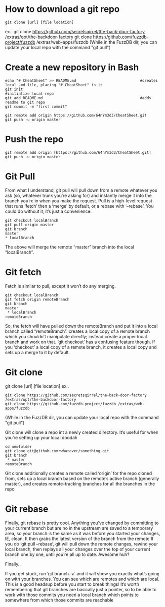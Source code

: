  # How to download a git repo

~~~~~~~~~~~~~~~~~~~~~~~~~~~~~~~~~
git clone [url] [file location]
~~~~~~~~~~~~~~~~~~~~~~~~~~~~~~~~~

ex..
git clone https://github.com/secretsqirrel/the-back-door-factory /extras/opt/the-backdoor-factory
git clone https://github.com/fuzzdb-project/fuzzdb /extras/web-apps/fuzzdb
(While in the FuzzDB dir, you can update your local repo with the command "git pull")
                                                                
#  Create a new repository in Bash

~~~~~~~~~~~~~~~~~~~~~~~~~~~~~~~~~
echo "# CheatSheet" >> README.md                             #creates local .md file, placing "# CheatSheet" in it
git init                                                     #initialize local repo
git add README.md                                            #adds readme to git repo
git commit -m "first commit"

git remote add origin https://github.com/64nYm3d3/CheatSheet.git
git push -u origin master
~~~~~~~~~~~~~~~~~~~~~~~~~~~~~~~~~

#   Push the repo
                       
~~~~~~~~~~~~~~~~~~~~~~~~~~~~~~~~~                      
git remote add origin [https://github.com/64nYm3d3/CheatSheet.git]
git push -u origin master
~~~~~~~~~~~~~~~~~~~~~~~~~~~~~~~~~

#    Git Pull

From what I understand, git pull will pull down from a remote  whatever you ask (so, whatever trunk you’re asking for) and instantly  merge it into the branch you’re in when you make the request. Pull is a  high-level request that runs ‘fetch’ then a ‘merge’ by default, or a  rebase with ‘–rebase’. You could do without it, it’s just a convenience.


~~~~~~~~~~~~~~~~~~~~~~~~~~~~~~~~~
git checkout localBranch
git pull origin master
git branch
master
* localBranch
~~~~~~~~~~~~~~~~~~~~~~~~~~~~~~~~~


The above will merge the remote “master” branch into the local “localBranch”.


# Git fetch

Fetch is similar to pull, except it won’t do any merging.

~~~~~~~~~~~~~~~~~~~~~~~~~~~~~~~~~
git checkout localBranch
git fetch origin remoteBranch
git branch
master
 * localBranch
remoteBranch
~~~~~~~~~~~~~~~~~~~~~~~~~~~~~~~~~

So, the fetch will have pulled down the remoteBranch and put it into a local branch called “remoteBranch”.  creates a local copy of a remote branch which you shouldn’t manipulate  directly; instead create a proper local branch and work on that. ‘git  checkout’ has a confusing feature though. If you ‘checkout’ a local copy  of a remote branch, it creates a local copy and sets up a merge to it  by default.

# Git clone

git clone [url] [file location]
                            ex..
                          
~~~~~~~~~~~~~~~~~~~~~~~~~~~~~~~~~
git clone https://github.com/secretsqirrel/the-back-door-factory /extras/opt/the-backdoor-factory
git clone https://github.com/fuzzdb-project/fuzzdb /extras/web-apps/fuzzdb
~~~~~~~~~~~~~~~~~~~~~~~~~~~~~~~~~

 (While in the FuzzDB dir, you can update your local repo with the command "git pull")
 
 
Git clone will clone a repo int a newly created directory. It’s useful for when you’re setting up your local doodah


~~~~~~~~~~~~~~~~~~~~~~~~~~~~~~~~~
cd newfolder
git clone git@github.com:whatever/something.git
git branch
 * master
remoteBranch
~~~~~~~~~~~~~~~~~~~~~~~~~~~~~~~~~


Git clone additionally creates a remote called ‘origin’ for the repo  cloned from, sets up a local branch based on the remote’s active branch  (generally master), and creates remote-tracking branches for all the  branches in the repo

# Git rebase

Finally, git rebase is pretty cool. Anything you’ve changed by  committing to your current branch but are no in the upstream are saved  to a temporary area, so your branch is the same as it was before you  started your changes, IE, clean. It then grabs the latest version of the branch from the remote If  you do ‘git pull –rebase’, git will pull down the remote changes,  rewind your local branch, then replays all your changes over the top of  your current branch one by one, until you’re all up to date. Awesome  huh?

Finally..

If you get stuck, run ‘git branch -a’ and it will show you exactly  what’s going on with your branches. You can see which are remotes and  which are local. This is a good headsup before you start to break  things! It’s worth remembering that git branches are basically just a  pointer, so to be able to work with those commits you need a local  branch which points to somewhere from which those commits are reachable
